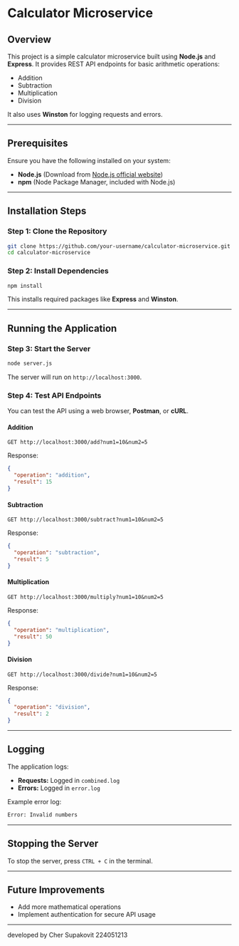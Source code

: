 # Calculator Microservice

## Overview
This project is a simple calculator microservice built using **Node.js** and **Express**. It provides REST API endpoints for basic arithmetic operations:
- Addition
- Subtraction
- Multiplication
- Division

It also uses **Winston** for logging requests and errors.

---

## Prerequisites
Ensure you have the following installed on your system:
- **Node.js** (Download from [Node.js official website](https://nodejs.org/))
- **npm** (Node Package Manager, included with Node.js)

---

## Installation Steps
### Step 1: Clone the Repository
```sh
git clone https://github.com/your-username/calculator-microservice.git
cd calculator-microservice
```

### Step 2: Install Dependencies
```sh
npm install
```
This installs required packages like **Express** and **Winston**.

---

## Running the Application
### Step 3: Start the Server
```sh
node server.js
```
The server will run on `http://localhost:3000`.

### Step 4: Test API Endpoints
You can test the API using a web browser, **Postman**, or **cURL**.

#### Addition
```
GET http://localhost:3000/add?num1=10&num2=5
```
Response:
```json
{
  "operation": "addition",
  "result": 15
}
```

#### Subtraction
```
GET http://localhost:3000/subtract?num1=10&num2=5
```
Response:
```json
{
  "operation": "subtraction",
  "result": 5
}
```

#### Multiplication
```
GET http://localhost:3000/multiply?num1=10&num2=5
```
Response:
```json
{
  "operation": "multiplication",
  "result": 50
}
```

#### Division
```
GET http://localhost:3000/divide?num1=10&num2=5
```
Response:
```json
{
  "operation": "division",
  "result": 2
}
```

---

## Logging
The application logs:
- **Requests:** Logged in `combined.log`
- **Errors:** Logged in `error.log`

Example error log:
```sh
Error: Invalid numbers
```

---

## Stopping the Server
To stop the server, press `CTRL + C` in the terminal.

---

## Future Improvements
- Add more mathematical operations
- Implement authentication for secure API usage

---

developed by Cher Supakovit 224051213
